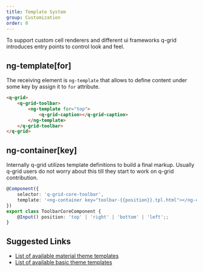 ```yaml
---
title: Template System
group: Customization
order: 0
---
```


To support custom cell renderers and different ui frameworks q-grid introduces entry points to control look and feel.

## ng-template[for]

The receiving element is `ng-template` that allows to define content under some key by assign it to `for` attribute.

```html
<q-grid>
    <q-grid-toolbar>
	    <ng-template for="top">
		    <q-grid-caption></q-grid-caption>
		</ng-template>
	</q-grid-toolbar>
</q-grid>
```

## ng-container[key]

Internally q-grid utilizes template definitions to build a final markup. Usually q-grid users do not worry about this till they start to work on q-grid contribution.

```typescript
@Component({
	selector: 'q-grid-core-toolbar',
	template: '<ng-container key="toolbar-{{position}}.tpl.html"></ng-container>'
})
export class ToolbarCoreComponent {
	@Input() position: 'top' | 'right' | 'bottom' | 'left';;
}
```

## Suggested Links

* [List of available material theme templates](https://github.com/qgrid/ng2/tree/master/src/theme/material/templates)
* [List of available basic theme templates](https://github.com/qgrid/ng2/tree/master/src/theme/basic/templates)
